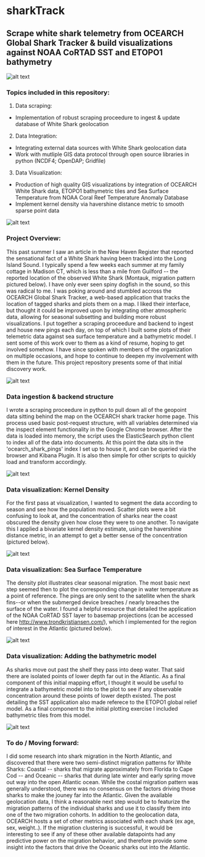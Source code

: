 # sharkTrack
## Scrape white shark telemetry from OCEARCH Global Shark Tracker & build visualizations against NOAA CoRTAD SST and ETOPO1 bathymetry

![alt text](https://github.com/emmettFC/selected-projects/blob/master/sharkTrack/assets/data-source-logo-map.png)

### Topics included in this repository: 
1. Data scraping: 
  * Implementation of robust scraping proceedure to ingest & update database of White Shark geolocation

2. Data Integration: 
  * Integrating external data sources with White Shark geolocation data
  * Work with mutliple GIS data protocol through open source libraries in python (NCDF4; OpenDAP; Gridfile) 

3. Data Visualization: 
  * Production of high quality GIS visualizations by integration of OCEARCH White Shark data, ETOPO1 bathymetric tiles and Sea Surface Temperature from NOAA Coral Reef Temperature Anomaly Database
  * Implement kernel density via havershine distance metric to smooth sparse point data 
 


![alt text](https://github.com/emmettFC/selected-projects/blob/master/sharkTrack/assets/bathy-and-sst-fall-spring.png)

### Project Overview: 
This past summer I saw an article in the New Haven Register that reported the sensational fact of a White Shark having been tracked into the Long Island Sound. I typically spend a few weeks each summer at my family cottage in Madison CT, which is less than a mile from Guilford -- the reported location of the observed White Shark (Montauk, migration pattern pictured below). I have only ever seen spiny dogfish in the sound, so this was radical to me. I was poking around and stumbled accross the OCEARCH Global Shark Tracker, a web-based application that tracks the location of tagged sharks and plots them on a map. I liked their interface, but thought it could be improved upon by integrating other atmospheric data, allowing for seasonal subsetting and building more robust visualizations. I put together a scraping proceedure and backend to ingest and house new pings each day, on top of which I built some plots of their telemetric data against sea surface temperature and a bathymetric model. I sent some of this work over to them as a kind of resume, hoping to get involved somehow. I have since spoken with members of the organization on multiple occasions, and hope to continue to deepen my involvement with them in the future. This project repository presents some of that initial discovery work.  

![alt text](https://github.com/emmettFC/selected-projects/blob/master/sharkTrack/assets/Montauk-Migration.png)


### Data ingestion & backend structure
I wrote a scraping proceedure in python to pull down all of the geopoint data sitting behind the map on the OCEARCH shark tracker home page. This process used basic post-request structure, with all variables determined via the inspect element functionality in the Google Chrome browser. After the data is loaded into memory, the script uses the ElasticSearch python client to index all of the data into documents. At this point the data sits in the 'ocearch_shark_pings' index I set up to house it, and can be queried via the browser and Kibana Plugin. It is also then simple for other scripts to quickly load and transform accordingly.

![alt text](https://github.com/emmettFC/selected-projects/blob/master/sharkTrack/assets/both-backend-images.png)


### Data visualization: Kernel Density 
For the first pass at visualization, I wanted to segment the data according to season and see how the population moved. Scatter plots were a bit confusing to look at, and the concentration of sharks near the coast obscured the density given how close they were to one another. To navigate this I applied a bivariate kernel density estimate, using the havershine distance metric, in an attempt to get a better sense of the concentration (pictured below). 

![alt text](https://github.com/emmettFC/selected-projects/blob/master/sharkTrack/kernel-density-plots-whiteShaks-seasonal.png)


### Data visualization: Sea Surface Temperature 
The density plot illustrates clear seasonal migration. The most basic next step seemed then to plot the corresponding change in water temperature as a point of reference. The pings are only sent to the satellite when the shark fins--or when the submerged device breaches / nearly breaches the surface of the water. I found a helpful resource that detailed the application of the NOAA CoRTAD SST layer to basemap projections (can be accessed here http://www.trondkristiansen.com/), which I implemented for the region of interest in the Atlantic (pictured below). 

![alt text](https://github.com/emmettFC/selected-projects/blob/master/sharkTrack/assets/fall-map-temp-only.png)


### Data visualization: Adding the bathymetric model
As sharks move out past the shelf they pass into deep water. That said there are isolated points of lower depth far out in the Atlantic. As a final component of this initial mapping effort, I thought it would be useful to integrate a bathymetric model into to the plot to see if any observable concentration around these points of lower depth existed. The post detailing the SST application also made referece to the ETOPO1 global relief model. As a final component to the initial plotting exercise I included bathymetric tiles from this model. 

![alt text](https://github.com/emmettFC/selected-projects/blob/master/sharkTrack/assets/spring-actual-big.png)


### To do / Moving forward: 
I did some research into shark migration in the North Atlantic, and discovered that there were two semi-distinct migration patterns for White Sharks: Coastal -- sharks that migrate approximately from Florida to Cape Cod -- and Oceanic -- sharks that during late winter and early spring move out way into the open Atlantic ocean. While the costal migration pattern was generally understood, there was no consensus on the factors driving those sharks to make the jouney far into the Atlantic. Given the available geolocation data, I think a reasonable next step would be to featurize the migration patterns of the individual sharks and use it to classify them into one of the two migration cohorts. In addition to the geolocation data, OCEARCH hosts a set of other metrics associated with each shark (ex age, sex, weight..). If the migration clustering is successful, it would be interesting to see if any of these other available datapoints had any predictive power on the migration behavior, and therefore provide some insight into the factors that drive the Oceanic sharks out into the Atlantic. 



